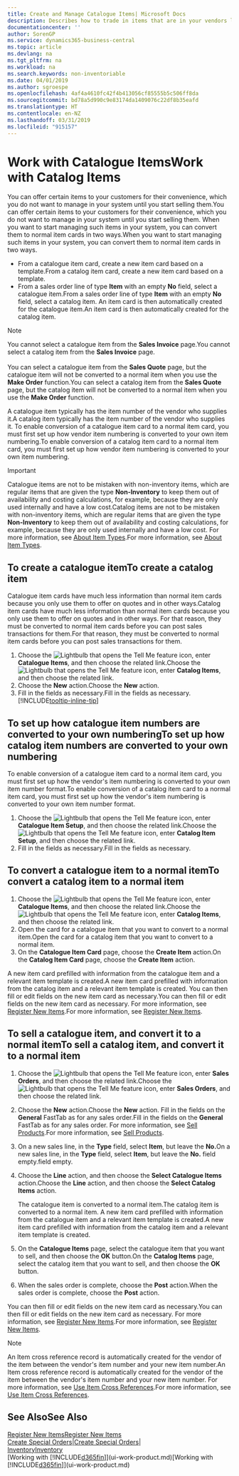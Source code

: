 ```yaml
---
title: Create and Manage Catalogue Items| Microsoft Docs
description: Describes how to trade in items that are in your vendors list of items but not in your own list of items.
documentationcenter: ''
author: SorenGP
ms.service: dynamics365-business-central
ms.topic: article
ms.devlang: na
ms.tgt_pltfrm: na
ms.workload: na
ms.search.keywords: non-inventoriable
ms.date: 04/01/2019
ms.author: sgroespe
ms.openlocfilehash: 4af4a4610fc42f4b413056cf85555b5c506ff8da
ms.sourcegitcommit: bd78a5d990c9e83174da1409076c22df8b35eafd
ms.translationtype: HT
ms.contentlocale: en-NZ
ms.lasthandoff: 03/31/2019
ms.locfileid: "915157"
---
```

# <a name="work-with-catalog-items"></a><span data-ttu-id="62efd-103">Work with Catalogue Items</span><span class="sxs-lookup"><span data-stu-id="62efd-103">Work with Catalog Items</span></span>
<span data-ttu-id="62efd-104">You can offer certain items to your customers for their convenience, which you do not want to manage in your system until you start selling them.</span><span class="sxs-lookup"><span data-stu-id="62efd-104">You can offer certain items to your customers for their convenience, which you do not want to manage in your system until you start selling them.</span></span> <span data-ttu-id="62efd-105">When you want to start managing such items in your system, you can convert them to normal item cards in two ways.</span><span class="sxs-lookup"><span data-stu-id="62efd-105">When you want to start managing such items in your system, you can convert them to normal item cards in two ways.</span></span>

* <span data-ttu-id="62efd-106">From a catalogue item card, create a new item card based on a template.</span><span class="sxs-lookup"><span data-stu-id="62efd-106">From a catalog item card, create a new item card based on a template.</span></span>
* <span data-ttu-id="62efd-107">From a sales order line of type **Item** with an empty **No** field, select a catalogue item.</span><span class="sxs-lookup"><span data-stu-id="62efd-107">From a sales order line of type **Item** with an empty **No** field, select a catalog item.</span></span> <span data-ttu-id="62efd-108">An item card is then automatically created for the catalogue item.</span><span class="sxs-lookup"><span data-stu-id="62efd-108">An item card is then automatically created for the catalog item.</span></span>

> [!NOTE]  
> <span data-ttu-id="62efd-109">You cannot select a catalogue item from the **Sales Invoice** page.</span><span class="sxs-lookup"><span data-stu-id="62efd-109">You cannot select a catalog item from the **Sales Invoice** page.</span></span><br /><br />
> <span data-ttu-id="62efd-110">You can select a catalogue item from the **Sales Quote** page, but the catalogue item will not be converted to a normal item when you use the **Make Order** function.</span><span class="sxs-lookup"><span data-stu-id="62efd-110">You can select a catalog item from the **Sales Quote** page, but the catalog item will not be converted to a normal item when you use the **Make Order** function.</span></span>

<span data-ttu-id="62efd-111">A catalogue item typically has the item number of the vendor who supplies it.</span><span class="sxs-lookup"><span data-stu-id="62efd-111">A catalog item typically has the item number of the vendor who supplies it.</span></span> <span data-ttu-id="62efd-112">To enable conversion of a catalogue item card to a normal item card, you must first set up how vendor item numbering is converted to your own item numbering.</span><span class="sxs-lookup"><span data-stu-id="62efd-112">To enable conversion of a catalog item card to a normal item card, you must first set up how vendor item numbering is converted to your own item numbering.</span></span>   

> [!Important]
> <span data-ttu-id="62efd-113">Catalogue items are not to be mistaken with non-inventory items, which are regular items that are given the type **Non-Inventory** to keep them out of availability and costing calculations, for example, because they are only used internally and have a low cost.</span><span class="sxs-lookup"><span data-stu-id="62efd-113">Catalog items are not to be mistaken with non-inventory items, which are regular items that are given the type **Non-Inventory** to keep them out of availability and costing calculations, for example, because they are only used internally and have a low cost.</span></span> <span data-ttu-id="62efd-114">For more information, see [About Item Types](inventory-about-item-types.md).</span><span class="sxs-lookup"><span data-stu-id="62efd-114">For more information, see [About Item Types](inventory-about-item-types.md).</span></span>

## <a name="to-create-a-catalog-item"></a><span data-ttu-id="62efd-115">To create a catalogue item</span><span class="sxs-lookup"><span data-stu-id="62efd-115">To create a catalog item</span></span>
<span data-ttu-id="62efd-116">Catalogue item cards have much less information than normal item cards because you only use them to offer on quotes and in other ways.</span><span class="sxs-lookup"><span data-stu-id="62efd-116">Catalog item cards have much less information than normal item cards because you only use them to offer on quotes and in other ways.</span></span> <span data-ttu-id="62efd-117">For that reason, they must be converted to normal item cards before you can post sales transactions for them.</span><span class="sxs-lookup"><span data-stu-id="62efd-117">For that reason, they must be converted to normal item cards before you can post sales transactions for them.</span></span>

1. <span data-ttu-id="62efd-118">Choose the ![Lightbulb that opens the Tell Me feature](media/ui-search/search_small.png "Tell me what you want to do") icon, enter **Catalogue Items**, and then choose the related link.</span><span class="sxs-lookup"><span data-stu-id="62efd-118">Choose the ![Lightbulb that opens the Tell Me feature](media/ui-search/search_small.png "Tell me what you want to do") icon, enter **Catalog Items**, and then choose the related link.</span></span>
2. <span data-ttu-id="62efd-119">Choose the **New** action.</span><span class="sxs-lookup"><span data-stu-id="62efd-119">Choose the **New** action.</span></span>
3. <span data-ttu-id="62efd-120">Fill in the fields as necessary.</span><span class="sxs-lookup"><span data-stu-id="62efd-120">Fill in the fields as necessary.</span></span> [!INCLUDE[tooltip-inline-tip](includes/tooltip-inline-tip_md.md)]

## <a name="to-set-up-how-catalog-item-numbers-are-converted-to-your-own-numbering"></a><span data-ttu-id="62efd-121">To set up how catalogue item numbers are converted to your own numbering</span><span class="sxs-lookup"><span data-stu-id="62efd-121">To set up how catalog item numbers are converted to your own numbering</span></span>
<span data-ttu-id="62efd-122">To enable conversion of a catalogue item card to a normal item card, you must first set up how the vendor's item numbering is converted to your own item number format.</span><span class="sxs-lookup"><span data-stu-id="62efd-122">To enable conversion of a catalog item card to a normal item card, you must first set up how the vendor's item numbering is converted to your own item number format.</span></span>

1. <span data-ttu-id="62efd-123">Choose the ![Lightbulb that opens the Tell Me feature](media/ui-search/search_small.png "Tell me what you want to do") icon, enter **Catalogue Item Setup**, and then choose the related link.</span><span class="sxs-lookup"><span data-stu-id="62efd-123">Choose the ![Lightbulb that opens the Tell Me feature](media/ui-search/search_small.png "Tell me what you want to do") icon, enter **Catalog Item Setup**, and then choose the related link.</span></span>
2. <span data-ttu-id="62efd-124">Fill in the fields as necessary.</span><span class="sxs-lookup"><span data-stu-id="62efd-124">Fill in the fields as necessary.</span></span>

## <a name="to-convert-a-catalog-item-to-a-normal-item"></a><span data-ttu-id="62efd-125">To convert a catalogue item to a normal item</span><span class="sxs-lookup"><span data-stu-id="62efd-125">To convert a catalog item to a normal item</span></span>
1. <span data-ttu-id="62efd-126">Choose the ![Lightbulb that opens the Tell Me feature](media/ui-search/search_small.png "Tell me what you want to do") icon, enter **Catalogue Items**, and then choose the related link.</span><span class="sxs-lookup"><span data-stu-id="62efd-126">Choose the ![Lightbulb that opens the Tell Me feature](media/ui-search/search_small.png "Tell me what you want to do") icon, enter **Catalog Items**, and then choose the related link.</span></span>
2. <span data-ttu-id="62efd-127">Open the card for a catalogue item that you want to convert to a normal item.</span><span class="sxs-lookup"><span data-stu-id="62efd-127">Open the card for a catalog item that you want to convert to a normal item.</span></span>
3. <span data-ttu-id="62efd-128">On the **Catalogue Item Card** page, choose the **Create Item** action.</span><span class="sxs-lookup"><span data-stu-id="62efd-128">On the **Catalog Item Card** page, choose the **Create Item** action.</span></span>

<span data-ttu-id="62efd-129">A new item card prefilled with information from the catalogue item and a relevant item template is created.</span><span class="sxs-lookup"><span data-stu-id="62efd-129">A new item card prefilled with information from the catalog item and a relevant item template is created.</span></span> <span data-ttu-id="62efd-130">You can then fill or edit fields on the new item card as necessary.</span><span class="sxs-lookup"><span data-stu-id="62efd-130">You can then fill or edit fields on the new item card as necessary.</span></span> <span data-ttu-id="62efd-131">For more information, see [Register New Items](inventory-how-register-new-items.md).</span><span class="sxs-lookup"><span data-stu-id="62efd-131">For more information, see [Register New Items](inventory-how-register-new-items.md).</span></span>

## <a name="to-sell-a-catalog-item-and-convert-it-to-a-normal-item"></a><span data-ttu-id="62efd-132">To sell a catalogue item, and convert it to a normal item</span><span class="sxs-lookup"><span data-stu-id="62efd-132">To sell a catalog item, and convert it to a normal item</span></span>
1. <span data-ttu-id="62efd-133">Choose the ![Lightbulb that opens the Tell Me feature](media/ui-search/search_small.png "Tell me what you want to do") icon, enter **Sales Orders**, and then choose the related link.</span><span class="sxs-lookup"><span data-stu-id="62efd-133">Choose the ![Lightbulb that opens the Tell Me feature](media/ui-search/search_small.png "Tell me what you want to do") icon, enter **Sales Orders**, and then choose the related link.</span></span>
2. <span data-ttu-id="62efd-134">Choose the **New** action.</span><span class="sxs-lookup"><span data-stu-id="62efd-134">Choose the **New** action.</span></span> <span data-ttu-id="62efd-135">Fill in the fields on the **General** FastTab as for any sales order.</span><span class="sxs-lookup"><span data-stu-id="62efd-135">Fill in the fields on the **General** FastTab as for any sales order.</span></span> <span data-ttu-id="62efd-136">For more information, see [Sell Products](sales-how-sell-products.md).</span><span class="sxs-lookup"><span data-stu-id="62efd-136">For more information, see [Sell Products](sales-how-sell-products.md).</span></span>
3. <span data-ttu-id="62efd-137">On a new sales line, in the **Type** field, select **Item**, but leave the **No.**</span><span class="sxs-lookup"><span data-stu-id="62efd-137">On a new sales line, in the **Type** field, select **Item**, but leave the **No.**</span></span> <span data-ttu-id="62efd-138">field empty.</span><span class="sxs-lookup"><span data-stu-id="62efd-138">field empty.</span></span>
4. <span data-ttu-id="62efd-139">Choose the **Line** action, and then choose the **Select Catalogue Items** action.</span><span class="sxs-lookup"><span data-stu-id="62efd-139">Choose the **Line** action, and then choose the **Select Catalog Items** action.</span></span>

    <span data-ttu-id="62efd-140">The catalogue item is converted to a normal item.</span><span class="sxs-lookup"><span data-stu-id="62efd-140">The catalog item is converted to a normal item.</span></span> <span data-ttu-id="62efd-141">A new item card prefilled with information from the catalogue item and a relevant item template is created.</span><span class="sxs-lookup"><span data-stu-id="62efd-141">A new item card prefilled with information from the catalog item and a relevant item template is created.</span></span>
5. <span data-ttu-id="62efd-142">On the **Catalogue Items** page, select the catalogue item that you want to sell, and then choose the **OK** button.</span><span class="sxs-lookup"><span data-stu-id="62efd-142">On the **Catalog Items** page, select the catalog item that you want to sell, and then choose the **OK** button.</span></span>
6. <span data-ttu-id="62efd-143">When the sales order is complete, choose the **Post** action.</span><span class="sxs-lookup"><span data-stu-id="62efd-143">When the sales order is complete, choose the **Post** action.</span></span>

<span data-ttu-id="62efd-144">You can then fill or edit fields on the new item card as necessary.</span><span class="sxs-lookup"><span data-stu-id="62efd-144">You can then fill or edit fields on the new item card as necessary.</span></span> <span data-ttu-id="62efd-145">For more information, see [Register New Items](inventory-how-register-new-items.md).</span><span class="sxs-lookup"><span data-stu-id="62efd-145">For more information, see [Register New Items](inventory-how-register-new-items.md).</span></span>

> [!NOTE]  
>   <span data-ttu-id="62efd-146">An Item cross reference record is automatically created for the vendor of the item between the vendor's item number and your new item number.</span><span class="sxs-lookup"><span data-stu-id="62efd-146">An Item cross reference record is automatically created for the vendor of the item between the vendor's item number and your new item number.</span></span> <span data-ttu-id="62efd-147">For more information, see [Use Item Cross References](inventory-how-use-item-cross-refs.md).</span><span class="sxs-lookup"><span data-stu-id="62efd-147">For more information, see [Use Item Cross References](inventory-how-use-item-cross-refs.md).</span></span>

## <a name="see-also"></a><span data-ttu-id="62efd-148">See Also</span><span class="sxs-lookup"><span data-stu-id="62efd-148">See Also</span></span>
[<span data-ttu-id="62efd-149">Register New Items</span><span class="sxs-lookup"><span data-stu-id="62efd-149">Register New Items</span></span>](inventory-how-register-new-items.md)  
<span data-ttu-id="62efd-150">[Create Special Orders](sales-how-to-create-special-orders.md)|</span><span class="sxs-lookup"><span data-stu-id="62efd-150">[Create Special Orders](sales-how-to-create-special-orders.md)|</span></span>  
[<span data-ttu-id="62efd-151">Inventory</span><span class="sxs-lookup"><span data-stu-id="62efd-151">Inventory</span></span>](inventory-manage-inventory.md)  
<span data-ttu-id="62efd-152">[Working with [!INCLUDE[d365fin](includes/d365fin_md.md)]](ui-work-product.md)</span><span class="sxs-lookup"><span data-stu-id="62efd-152">[Working with [!INCLUDE[d365fin](includes/d365fin_md.md)]](ui-work-product.md)</span></span>
